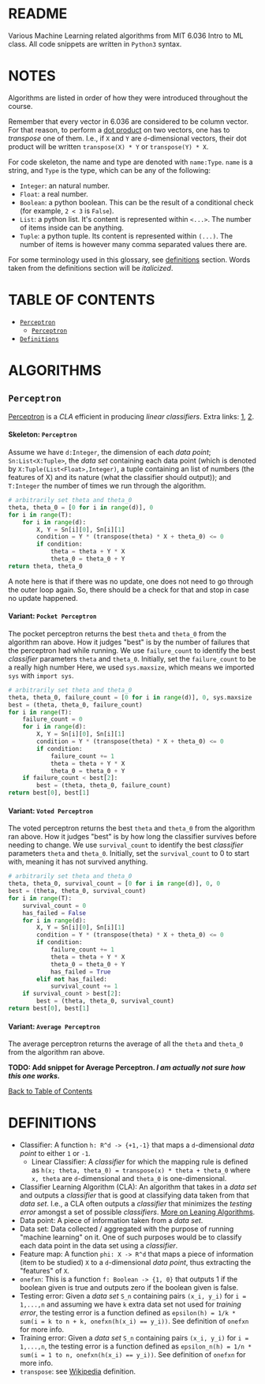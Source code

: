 # README

Various Machine Learning related algorithms from MIT 6.036 Intro to ML class. All code snippets are written in `Python3` syntax.

# NOTES

Algorithms are listed in order of how they were introduced throughout the course. 

Remember that every vector in 6.036 are considered to be column vector. For that reason, to perform a [dot product](https://en.wikipedia.org/wiki/Dot_product) on two vectors, one has to _transpose_ one of them. I.e., if `X` and `Y` are `d`-dimensional vectors, their dot product will be written `transpose(X) * Y` or `transpose(Y) * X`.

For code skeleton, the name and type are denoted with `name:Type`. `name` is a string, and `Type` is the type, which can be any of the following:
- `Integer`: an natural number.
- `Float`: a real number.
- `Boolean`: a python boolean. This can be the result of a conditional check (for example, `2 < 3` is `False`).
- `List`: a python list. It's content is represented within `<...>`. The number of items inside can be anything.
- `Tuple`: a python tuple. Its content is represented within `(...)`. The number of items is however many comma separated values there are.

For some terminology used in this glossary, see [definitions](#definitions) section. Words taken from the definitions section will be _italicized_. 

# TABLE OF CONTENTS

- [`Perceptron`](#algorithms)
	- [`Perceptron`](#perceptron)
- [`Definitions`](#definitions)

# ALGORITHMS

## `Perceptron`

[Perceptron](https://en.wikipedia.org/wiki/Perceptron) is a _CLA_ efficient in producing _linear classifiers_. Extra links: [1](http://www.ciml.info/dl/v0_8/ciml-v0_8-ch03.pdf), [2](https://en.wikipedia.org/wiki/Perceptron).

#### Skeleton: `Perceptron`

Assume we have `d:Integer`, the dimension of each _data point_; `Sn:List<X:Tuple>`, the _data set_ containing each data point (which is denoted by `X:Tuple(List<Float>,Integer)`, a tuple containing an list of numbers (the features of X) and its nature (what the classifier should output)); and `T:Integer` the number of times we run through the algorithm.
```python
# arbitrarily set theta and theta_0
theta, theta_0 = [0 for i in range(d)], 0
for i in range(T):
	for i in range(d):
		X, Y = Sn[i][0], Sn[i][1]
		condition = Y * (transpose(theta) * X + theta_0) <= 0
		if condition:
			theta = theta + Y * X
			theta_0 = theta_0 + Y
return theta, theta_0
```

A note here is that if there was no update, one does not need to go through the outer loop again. So, there should be a check for that and stop in case no update happened. 
#### Variant: `Pocket Perceptron`

The pocket perceptron returns the best `theta` and `theta_0` from the algorithm ran above. How it judges "best" is by the number of failures that the perceptron had while running. We use `failure_count` to identify the best _classifier_ parameters `theta` and `theta_0`. Initially, set the `failure_count` to be a really high number Here, we used `sys.maxsize`, which means we imported `sys` with `import sys`.

```python
# arbitrarily set theta and theta_0
theta, theta_0, failure_count = [0 for i in range(d)], 0, sys.maxsize
best = (theta, theta_0, failure_count)
for i in range(T):
	failure_count = 0
	for i in range(d):
		X, Y = Sn[i][0], Sn[i][1]
		condition = Y * (transpose(theta) * X + theta_0) <= 0
		if condition:
			failure_count += 1
			theta = theta + Y * X
			theta_0 = theta_0 + Y
	if failure_count < best[2]:
		best = (theta, theta_0, failure_count)
return best[0], best[1]
```

#### Variant: `Voted Perceptron`

The voted perceptron returns the best `theta` and `theta_0` from the algorithm ran above. How it judges "best" is by how long the classifier survives before needing to change. We use `survival_count` to identify the best _classifier_ parameters `theta` and `theta_0`. Initially, set the `survival_count` to 0 to start with, meaning it has not survived anything.

```python
# arbitrarily set theta and theta_0
theta, theta_0, survival_count = [0 for i in range(d)], 0, 0
best = (theta, theta_0, survival_count)
for i in range(T):
	survival_count = 0
	has_failed = False
	for i in range(d):
		X, Y = Sn[i][0], Sn[i][1]
		condition = Y * (transpose(theta) * X + theta_0) <= 0
		if condition:
			failure_count += 1
			theta = theta + Y * X
			theta_0 = theta_0 + Y
			has_failed = True
		elif not has_failed:
			survival_count += 1
	if survival_count > best[2]:
		best = (theta, theta_0, survival_count)
return best[0], best[1]
```

#### Variant: `Average Perceptron`

The average perceptron returns the average of all the `theta` and `theta_0` from the algorithm ran above. 

**TODO: Add snippet for Average Perceptron. _I am actually not sure how this one works._**

[Back to Table of Contents](#table-of-contents)

# DEFINITIONS

- Classifier: A function `h: R^d -> {+1,-1}` that maps a `d`-dimensional _data point_ to either `1` or `-1`. 
	- Linear Classifier: A _classifier_ for which the mapping rule is defined as `h(x; theta, theta_0) = transpose(x) * theta + theta_0` where `x, theta` are `d`-dimensional and `theta_0` is one-dimensional. 
- Classifier Learning Algorithm (CLA): An algorithm that takes in a _data set_ and outputs a _classifier_ that is good at classifying data taken from that _data set_. I.e., a CLA often outputs a _classifier_ that minimizes the _testing error_ amongst a set of possible _classifiers_. [More on Leaning Algorithms](https://www.igi-global.com/dictionary/learning-algorithm/16821).
- Data point: A piece of information taken from a _data set_.
- Data set: Data collected / aggregated with the purpose of running "machine learning" on it. One of such purposes would be to classify each data point in the data set using a _classifier_. 
- Feature map: A function `phi: X -> R^d` that maps a piece of information (item to be studied) `X` to a `d`-dimensional _data point_, thus extracting the "features" of `X`. 
- `onefxn`: This is a function `f: Boolean -> {1, 0}` that outputs 1 if the boolean given is true and outputs zero if the boolean given is false.
- Testing error: Given a _data set_ `S_n` containing pairs `(x_i, y_i)` for `i = 1,...,n` and assuming we have `k` extra data set not used for _training error_, the testing error is a function defined as `epsilon(h) = 1/k * sum(i = k to n + k, onefxn(h(x_i) == y_i))`. See definition of `onefxn` for more info.
- Training error: Given a _data set_ `S_n` containing pairs `(x_i, y_i)` for `i = 1,...,n`, the testing error is a function defined as `epsilon_n(h) = 1/n * sum(i = 1 to n, onefxn(h(x_i) == y_i))`. See definition of `onefxn` for more info.
- `transpose`: see [Wikipedia](https://en.wikipedia.org/wiki/Transpose) definition.

